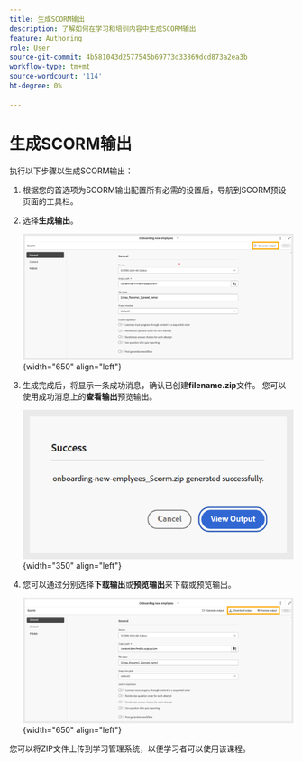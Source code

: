 ```yaml
---
title: 生成SCORM输出
description: 了解如何在学习和培训内容中生成SCORM输出
feature: Authoring
role: User
source-git-commit: 4b581043d2577545b69773d33869dcd873a2ea3b
workflow-type: tm+mt
source-wordcount: '114'
ht-degree: 0%

---
```


# 生成SCORM输出

执行以下步骤以生成SCORM输出：

1. 根据您的首选项为SCORM输出配置所有必需的设置后，导航到SCORM预设页面的工具栏。
1. 选择&#x200B;**生成输出**。

   ![](assets/scorm-generate-output.png){width="650" align="left"}

1. 生成完成后，将显示一条成功消息，确认已创建&#x200B;**filename.zip**&#x200B;文件。 您可以使用成功消息上的&#x200B;**查看输出**&#x200B;预览输出。

   ![](assets/scorm-success-message.png){width="350" align="left"}

1. 您可以通过分别选择&#x200B;**下载输出**&#x200B;或&#x200B;**预览输出**&#x200B;来下载或预览输出。

   ![](assets/scorm-view-output.png){width="650" align="left"}

您可以将ZIP文件上传到学习管理系统，以便学习者可以使用该课程。



